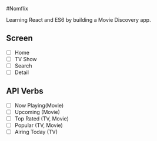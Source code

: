 #Nomflix

Learning React and ES6 by building a Movie Discovery app.

## Screen
- [ ]  Home
- [ ]  TV Show
- [ ]  Search
- [ ]  Detail

## API Verbs

- [ ] Now Playing(Movie)
- [ ] Upcoming (Movie)
- [ ] Top Rated (TV, Movie)
- [ ] Popular (TV, Movie)
- [ ] Airing Today (TV)
